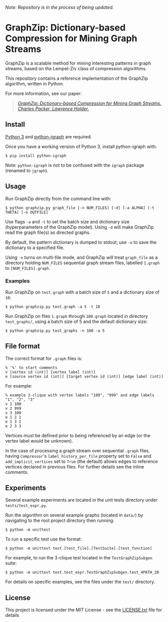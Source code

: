 *Note: Repository is in the process of being updated.*

# GraphZip: Dictionary-based Compression for Mining Graph Streams

GraphZip is a scalable method for mining interesting patterns in graph streams, based on the Lempel-Ziv class of compression algorithms.

This repository contains a reference implementation of the GraphZip algorithm, written in Python.

For more information, see our paper:
> [*GraphZip: Dictionary-based Compression for Mining Graph Streams. Charles Packer, Lawrence Holder.*](http://cseweb.ucsd.edu/~cpacker/pdfs/graphzip.pdf)

## Install

[Python 3](https://www.python.org/downloads/) and [python-igraph](http://igraph.org/python/) are required.

Once you have a working version of Python 3, install python-igraph with:

```
$ pip install python-igraph
```

Note: `python-igraph` is not to be confused with the `igraph` package (renamed to `jgraph`).


## Usage

Run GraphZip directly from the command line with:

```
$ python graphzip.py graph_file [-n NUM_FILES] [-d] [-a ALPHA] [-t THETA] [-o OUTFILE]
```

Use flags `-a` and `-t` to set the batch size and dictionary size (hyperparameters of the GraphZip model). Using `-d` will make GraphZip read the graph file(s) as directed graphs.

By default, the pattern dictionary is dumped to stdout; use `-o` to save the dictionary to a specified file.

Using `-n` turns on multi-file mode, and GraphZip will treat `graph_file` as a directory holding `NUM_FILES` sequential graph stream files, labelled `1.graph` to `[NUM_FILES].graph`.


### Examples

Run GraphZip on `test.graph` with a batch size of `5` and a dictionary size of `10`:

```
$ python graphzip.py test.graph -a 5 -t 10
```

Run GraphZip on files `1.graph` through `100.graph` located in directory `test_graphs/`, using a batch size of 5 and the default dictionary size:

```
$ python graphzip.py test_graphs -n 100 -a 5
```


## File format

The correct format for `.graph` files is:

```
% '%' to start comments
v [vertex id (int)] [vertex label (int)]
e [source vertex id (int)] [target vertex id (int)] [edge label (int)]
```

For example:
```
% example 3-clique with vertex labels "100", "999" and edge labels "1", "2", "3"
v 1 100
v 2 999
v 3 100
e 1 2 1
e 1 3 2
e 2 3 3
```

Vertices must be defined prior to being referenced by an edge (or the vertex label would be unknown).

In the case of processing a graph stream over sequential `.graph` files, having `Compressor`'s `label_history_per_file` property set to `False` and `add_implicit_vertices` set to `True` (the default) allows edges to reference vertices declared in previous files. For further details see the inline comments.


## Experiments

Several example experiments are located in the unit tests directory under `tests/test_expr.py`.

Run the algorithm on several example graphs (located in `data/`) by navigating to the root project directory then running:

```
$ python -m unittest
```

To run a specific test use the format:

```
$ python -m unittest test.[test_file].[TestSuite].[test_function]
```

For example, to run the 3-clique test located in the `TestGraphZipSubgen` suite:

```
$ python -m unittest test.test_expr.TestGraphZipSubgen.test_4PATH_20
```

For details on specific examples, see the files under the `test/` directory.

<!---
## Citation Policy

If you find our , please consider citing:

> GraphZip: Dictionary-based Compression for Mining Graph Streams. Charles Packer, Lawrence Holder.

```
bibtex
```
--->

## License

This project is licensed under the MIT License - see the [LICENSE.txt](LICENSE.txt) file for details
